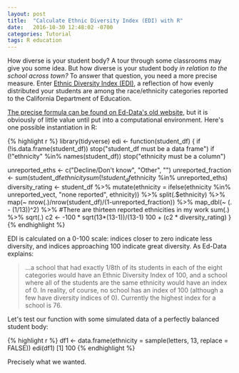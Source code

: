 ```yaml
---
layout: post
title:  "Calculate Ethnic Diversity Index (EDI) with R"
date:   2016-10-30 12:48:02 -0700
categories: Tutorial
tags: R education
---
```


How diverse is your student body? A tour through some classrooms may give you some idea. But how diverse is your student body *in relation
to the school across town?* To answer that question, you need a more precise measure. Enter [Ethnic Diversity Index (EDI),](https://www.ed-data.k12.ca.us/Pages/EthnicDiversityIndex.aspx)
a reflection of how evenly distributed your students are among the race/ethnicity categories reported to the California Department of Education.

<!--more-->

[The precise formula can be found on Ed-Data's old website,](https://www.ed-data.k12.ca.us/Pages/Ethnic-Diversity-Index-Calculation.aspx) but it is obviously of little value
until put into a computational environment. Here's one possible instantiation in R:

{% highlight r %}
library(tidyverse)
edi <- function(student_df) {
  if (!is.data.frame(student_df)) stop("student_df must be a data frame")
  if (!"ethnicity" %in% names(student_df)) stop("ethnicity must be a column")
  
  unreported_eths <- c("Decline/Don't know", "Other", "")
  unreported_fraction <- sum(student_df$ethnicity %in% unreported_eths)/
                         sum(!student_df$ethnicity %in% unreported_eths)
  diversity_rating <- student_df %>% 
    mutate(ethnicity = ifelse(ethnicity %in% unreported_vect, "none reported", ethnicity)) %>% 
    split(.$ethnicity) %>% 
    map(~ nrow(.)/nrow(student_df)/(1-unreported_fraction)) %>% 
    map_dbl(~ (. - (1/13))^2) %>% #There are thirteen reported ethnicities in my work
    sum(.) %>%
    sqrt(.)
  c2 <- -100 * sqrt(13*(13-1))/(13-1)
  100 + (c2 * diversity_rating)
}
{% endhighlight %}

EDI is calculated on a 0-100 scale: indices closer to zero indicate less diversity, and indices approaching 100 indicate great diversity. 
As Ed-Data explains:

> ...a school that had exactly 1/8th of its students in each of the eight categories would have an Ethnic Diversity Index of 100, and a school where all of the students are the same ethnicity would have an index of 0. In reality, of course, no school has an index of 100 (although a few have diversity indices of 0). Currently the highest index for a school is 76.

Let's test our function with some simulated data of a perfectly balanced student body:

{% highlight r %}
df1 <- data.frame(ethnicity = sample(letters, 13, replace = FALSE))
edi(df1)
[1] 100
{% endhighlight %}

Precisely what we wanted.

